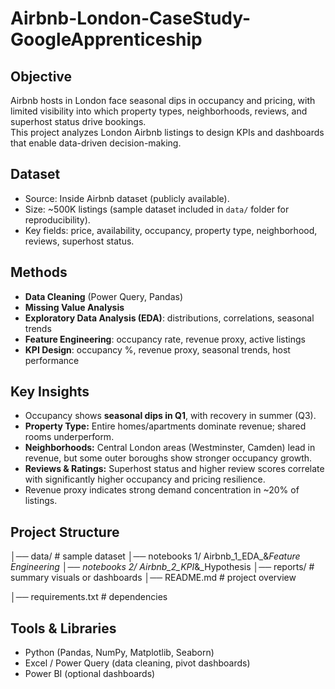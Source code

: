 # Airbnb-London-CaseStudy-GoogleApprenticeship

## Objective
Airbnb hosts in London face seasonal dips in occupancy and pricing, with limited visibility into which property types, neighborhoods, reviews, and superhost status drive bookings.  
This project analyzes London Airbnb listings to design KPIs and dashboards that enable data-driven decision-making.

## Dataset
- Source: Inside Airbnb dataset (publicly available).
- Size: ~500K listings (sample dataset included in `data/` folder for reproducibility).
- Key fields: price, availability, occupancy, property type, neighborhood, reviews, superhost status.

## Methods
- **Data Cleaning** (Power Query, Pandas)
- **Missing Value Analysis**
- **Exploratory Data Analysis (EDA)**: distributions, correlations, seasonal trends
- **Feature Engineering**: occupancy rate, revenue proxy, active listings
- **KPI Design**: occupancy %, revenue proxy, seasonal trends, host performance

## Key Insights
- Occupancy shows **seasonal dips in Q1**, with recovery in summer (Q3).  
- **Property Type:** Entire homes/apartments dominate revenue; shared rooms underperform.  
- **Neighborhoods:** Central London areas (Westminster, Camden) lead in revenue, but some outer boroughs show stronger occupancy growth.  
- **Reviews & Ratings:** Superhost status and higher review scores correlate with significantly higher occupancy and pricing resilience.  
- Revenue proxy indicates strong demand concentration in ~20% of listings.  

## Project Structure
│── data/ # sample dataset
│── notebooks 1/ Airbnb_1_EDA_&_Feature Engineering
│── notebooks 2/ Airbnb_2_KPI_&_Hypothesis
│── reports/ # summary visuals or dashboards
│── README.md # project overview

│── requirements.txt # dependencies

## Tools & Libraries
- Python (Pandas, NumPy, Matplotlib, Seaborn)
- Excel / Power Query (data cleaning, pivot dashboards)
- Power BI (optional dashboards)
